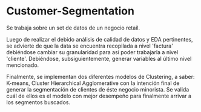 # Customer-Segmentation

Se trabaja sobre un set de datos de un negocio retail. 

Luego de realizar el debido análisis de calidad de datos y EDA pertinentes, se advierte de que la data se encuentra recopilada a nivel 'factura' debiéndose cambiar su granularidad para así poder trabajarla a nivel 'cliente'. Debiéndose, subsiguientemente, generar variables al último nivel mencionado.

Finalmente, se implementan dos diferentes modelos de Clustering, a saber: K-means, Cluster Hierarchical Agglomerative con la intención final de generar la segmentación de clientes de éste negocio minorista. Se valida cuál de ellos es el modelo con mejor desempeño para finalmente arrivar a los segmentos buscados.

